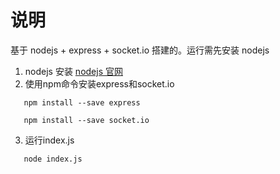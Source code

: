 # 说明

 基于 nodejs + express + socket.io 搭建的。运行需先安装 nodejs 

 1. nodejs 安装 [nodejs 官网](https://nodejs.org)
 2. 使用npm命令安装express和socket.io  
 ```
    npm install --save express
    
    npm install --save socket.io
 ```
 3. 运行index.js 
 ```
    node index.js
 ```
